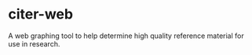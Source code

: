 citer-web
=========

A web graphing tool to help determine high quality reference material for use in research.
